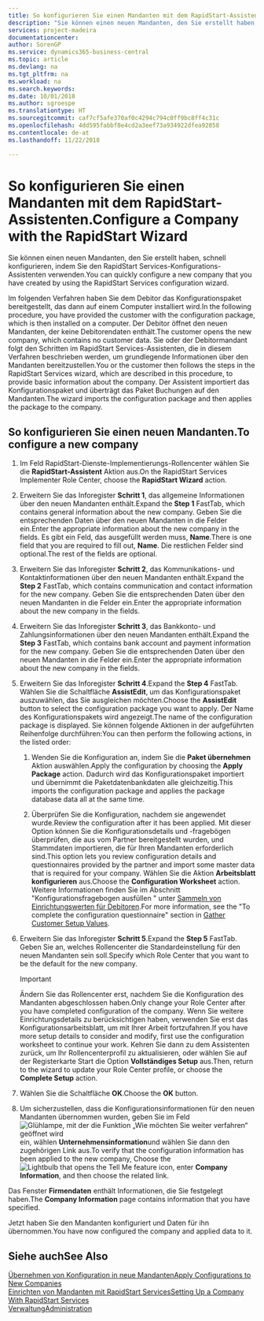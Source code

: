 ```yaml
---
title: So konfigurieren Sie einen Mandanten mit dem RapidStart-Assistenten | Microsoft Docs
description: "Sie können einen neuen Mandanten, den Sie erstellt haben, schnell konfigurieren, indem Sie den RapidStart Services-Konfigurations-Assistenten verwenden."
services: project-madeira
documentationcenter: 
author: SorenGP
ms.service: dynamics365-business-central
ms.topic: article
ms.devlang: na
ms.tgt_pltfrm: na
ms.workload: na
ms.search.keywords: 
ms.date: 10/01/2018
ms.author: sgroespe
ms.translationtype: HT
ms.sourcegitcommit: caf7cf5afe370af0c4294c794c0ff9bc8ff4c31c
ms.openlocfilehash: 4dd595fabbf8e4cd2a3eef73a934922dfea92858
ms.contentlocale: de-at
ms.lasthandoff: 11/22/2018

---
```

# <a name="configure-a-company-with-the-rapidstart-wizard"></a><span data-ttu-id="2a06b-103">So konfigurieren Sie einen Mandanten mit dem RapidStart-Assistenten.</span><span class="sxs-lookup"><span data-stu-id="2a06b-103">Configure a Company with the RapidStart Wizard</span></span>
<span data-ttu-id="2a06b-104">Sie können einen neuen Mandanten, den Sie erstellt haben, schnell konfigurieren, indem Sie den RapidStart Services-Konfigurations-Assistenten verwenden.</span><span class="sxs-lookup"><span data-stu-id="2a06b-104">You can quickly configure a new company that you have created by using the RapidStart Services configuration wizard.</span></span>

<span data-ttu-id="2a06b-105">Im folgenden Verfahren haben Sie dem Debitor das Konfigurationspaket bereitgestellt, das dann auf einem Computer installiert wird.</span><span class="sxs-lookup"><span data-stu-id="2a06b-105">In the following procedure, you have provided the customer with the configuration package, which is then installed on a computer.</span></span> <span data-ttu-id="2a06b-106">Der Debitor öffnet den neuen Mandanten, der keine Debitorendaten enthält.</span><span class="sxs-lookup"><span data-stu-id="2a06b-106">The customer opens the new company, which contains no customer data.</span></span> <span data-ttu-id="2a06b-107">Sie oder der Debitormandant folgt den Schritten im RapidStart Services-Assistenten, die in diesem Verfahren beschrieben werden, um grundlegende Informationen über den Mandanten bereitzustellen.</span><span class="sxs-lookup"><span data-stu-id="2a06b-107">You or the customer then follows the steps in the RapidStart Services wizard, which are described in this procedure, to provide basic information about the company.</span></span> <span data-ttu-id="2a06b-108">Der Assistent importiert das Konfigurationspaket und überträgt das Paket Buchungen auf den Mandanten.</span><span class="sxs-lookup"><span data-stu-id="2a06b-108">The wizard imports the configuration package and then applies the package to the company.</span></span>  

## <a name="to-configure-a-new-company"></a><span data-ttu-id="2a06b-109">So konfigurieren Sie einen neuen Mandanten.</span><span class="sxs-lookup"><span data-stu-id="2a06b-109">To configure a new company</span></span>  
1. <span data-ttu-id="2a06b-110">Im Feld RapidStart-Dienste-Implementierungs-Rollencenter wählen Sie die **RapidStart-Assistent** Aktion aus.</span><span class="sxs-lookup"><span data-stu-id="2a06b-110">On the RapidStart Services Implementer Role Center, choose the **RapidStart Wizard** action.</span></span>  
2. <span data-ttu-id="2a06b-111">Erweitern Sie das Inforegister **Schritt 1**, das allgemeine Informationen über den neuen Mandanten enthält.</span><span class="sxs-lookup"><span data-stu-id="2a06b-111">Expand the **Step 1** FastTab, which contains general information about the new company.</span></span> <span data-ttu-id="2a06b-112">Geben Sie die entsprechenden Daten über den neuen Mandanten in die Felder ein.</span><span class="sxs-lookup"><span data-stu-id="2a06b-112">Enter the appropriate information about the new company in the fields.</span></span> <span data-ttu-id="2a06b-113">Es gibt ein Feld, das ausgefüllt werden muss, **Name**.</span><span class="sxs-lookup"><span data-stu-id="2a06b-113">There is one field that you are required to fill out, **Name**.</span></span> <span data-ttu-id="2a06b-114">Die restlichen Felder sind optional.</span><span class="sxs-lookup"><span data-stu-id="2a06b-114">The rest of the fields are optional.</span></span>  
3. <span data-ttu-id="2a06b-115">Erweitern Sie das Inforegister **Schritt 2**, das Kommunikations- und Kontaktinformationen über den neuen Mandanten enthält.</span><span class="sxs-lookup"><span data-stu-id="2a06b-115">Expand the **Step 2** FastTab, which contains communication and contact information for the new company.</span></span> <span data-ttu-id="2a06b-116">Geben Sie die entsprechenden Daten über den neuen Mandanten in die Felder ein.</span><span class="sxs-lookup"><span data-stu-id="2a06b-116">Enter the appropriate information about the new company in the fields.</span></span>
4. <span data-ttu-id="2a06b-117">Erweitern Sie das Inforegister **Schritt 3**, das Bankkonto- und Zahlungsinformationen über den neuen Mandanten enthält.</span><span class="sxs-lookup"><span data-stu-id="2a06b-117">Expand the **Step 3** FastTab, which contains bank account and payment information for the new company.</span></span> <span data-ttu-id="2a06b-118">Geben Sie die entsprechenden Daten über den neuen Mandanten in die Felder ein.</span><span class="sxs-lookup"><span data-stu-id="2a06b-118">Enter the appropriate information about the new company in the fields.</span></span>  
5. <span data-ttu-id="2a06b-119">Erweitern Sie das Inforegister **Schritt 4**.</span><span class="sxs-lookup"><span data-stu-id="2a06b-119">Expand the **Step 4** FastTab.</span></span> <span data-ttu-id="2a06b-120">Wählen Sie die Schaltfläche **AssistEdit**, um das Konfigurationspaket auszuwählen, das Sie ausgleichen möchten.</span><span class="sxs-lookup"><span data-stu-id="2a06b-120">Choose the **AssistEdit** button to select the configuration package you want to apply.</span></span> <span data-ttu-id="2a06b-121">Der Name des Konfigurationspakets wird angezeigt.</span><span class="sxs-lookup"><span data-stu-id="2a06b-121">The name of the configuration package is displayed.</span></span> <span data-ttu-id="2a06b-122">Sie können folgende Aktionen in der aufgeführten Reihenfolge durchführen:</span><span class="sxs-lookup"><span data-stu-id="2a06b-122">You can then perform the following actions, in the listed order:</span></span>  

    1. <span data-ttu-id="2a06b-123">Wenden Sie die Konfiguration an, indem Sie die **Paket übernehmen** Aktion auswählen.</span><span class="sxs-lookup"><span data-stu-id="2a06b-123">Apply the configuration by choosing the **Apply Package** action.</span></span> <span data-ttu-id="2a06b-124">Dadurch wird das Konfigurationspaket importiert und übernimmt die Paketdatenbankdaten alle gleichzeitig.</span><span class="sxs-lookup"><span data-stu-id="2a06b-124">This imports the configuration package and applies the package database data all at the same time.</span></span>  

    2. <span data-ttu-id="2a06b-125">Überprüfen Sie die Konfiguration, nachdem sie angewendet wurde.</span><span class="sxs-lookup"><span data-stu-id="2a06b-125">Review the configuration after it has been applied.</span></span> <span data-ttu-id="2a06b-126">Mit dieser Option können Sie die Konfigurationsdetails und -fragebögen überprüfen, die aus vom Partner bereitgestellt wurden, und Stammdaten importieren, die für Ihren Mandanten erforderlich sind.</span><span class="sxs-lookup"><span data-stu-id="2a06b-126">This option lets you review configuration details and questionnaires provided by the partner and import some master data that is required for your company.</span></span> <span data-ttu-id="2a06b-127">Wählen Sie die Aktion **Arbeitsblatt konfigurieren** aus.</span><span class="sxs-lookup"><span data-stu-id="2a06b-127">Choose the **Configuration Worksheet** action.</span></span> <span data-ttu-id="2a06b-128">Weitere Informationen finden Sie im Abschnitt "Konfigurationsfragebogen ausfüllen " unter [Sammeln von Einrichtungswerten für Debitoren](admin-gather-customer-setup-values.md).</span><span class="sxs-lookup"><span data-stu-id="2a06b-128">For more information, see the "To complete the configuration questionnaire" section in [Gather Customer Setup Values](admin-gather-customer-setup-values.md).</span></span>  

6. <span data-ttu-id="2a06b-129">Erweitern Sie das Inforegister **Schritt 5**.</span><span class="sxs-lookup"><span data-stu-id="2a06b-129">Expand the **Step 5** FastTab.</span></span> <span data-ttu-id="2a06b-130">Geben Sie an, welches Rollencenter die Standardeinstellung für den neuen Mandanten sein soll.</span><span class="sxs-lookup"><span data-stu-id="2a06b-130">Specify which Role Center that you want to be the default for the new company.</span></span>  

    > [!IMPORTANT]  
    >  <span data-ttu-id="2a06b-131">Ändern Sie das Rollencenter erst, nachdem Sie die Konfiguration des Mandanten abgeschlossen haben.</span><span class="sxs-lookup"><span data-stu-id="2a06b-131">Only change your Role Center after you have completed configuration of the company.</span></span> <span data-ttu-id="2a06b-132">Wenn Sie weitere Einrichtungsdetails zu berücksichtigen haben, verwenden Sie erst das Konfigurationsarbeitsblatt, um mit Ihrer Arbeit fortzufahren.</span><span class="sxs-lookup"><span data-stu-id="2a06b-132">If you have more setup details to consider and modify, first use the configuration worksheet to continue your work.</span></span> <span data-ttu-id="2a06b-133">Kehren Sie dann zu dem Assistenten zurück, um Ihr Rollencenterprofil zu aktualisieren, oder wählen Sie auf der Registerkarte Start die Option **Vollständiges Setup** aus.</span><span class="sxs-lookup"><span data-stu-id="2a06b-133">Then, return to the wizard to update your Role Center profile, or choose the **Complete Setup** action.</span></span>

7. <span data-ttu-id="2a06b-134">Wählen Sie die Schaltfläche **OK**.</span><span class="sxs-lookup"><span data-stu-id="2a06b-134">Choose the **OK** button.</span></span>  
8. <span data-ttu-id="2a06b-135">Um sicherzustellen, dass die Konfigurationsinformationen für den neuen Mandanten übernommen wurden, geben Sie im Feld ![Glühlampe, mit der die Funktion „Wie möchten Sie weiter verfahren“ geöffnet wird](media/ui-search/search_small.png "Wie möchten Sie weiter verfahren") ein, wählen **Unternehmensinformation**und wählen Sie dann den zugehörigen Link aus.</span><span class="sxs-lookup"><span data-stu-id="2a06b-135">To verify that the configuration information has been applied to the new company, Choose the ![Lightbulb that opens the Tell Me feature](media/ui-search/search_small.png "Tell me what you want to do") icon, enter **Company Information**, and then choose the related link.</span></span>

<span data-ttu-id="2a06b-136">Das Fenster **Firmendaten** enthält Informationen, die Sie festgelegt haben.</span><span class="sxs-lookup"><span data-stu-id="2a06b-136">The **Company Information** page contains information that you have specified.</span></span>   

<span data-ttu-id="2a06b-137">Jetzt haben Sie den Mandanten konfiguriert und Daten für ihn übernommen.</span><span class="sxs-lookup"><span data-stu-id="2a06b-137">You have now configured the company and applied data to it.</span></span>  

## <a name="see-also"></a><span data-ttu-id="2a06b-138">Siehe auch</span><span class="sxs-lookup"><span data-stu-id="2a06b-138">See Also</span></span>  
[<span data-ttu-id="2a06b-139">Übernehmen von Konfiguration in neue Mandanten</span><span class="sxs-lookup"><span data-stu-id="2a06b-139">Apply Configurations to New Companies</span></span>](admin-apply-configuration-to-new-companies.md)  
[<span data-ttu-id="2a06b-140">Einrichten von Mandanten mit RapidStart Services</span><span class="sxs-lookup"><span data-stu-id="2a06b-140">Setting Up a Company With RapidStart Services</span></span>](admin-set-up-a-company-with-rapidstart.md)  
[<span data-ttu-id="2a06b-141">Verwaltung</span><span class="sxs-lookup"><span data-stu-id="2a06b-141">Administration</span></span>](admin-setup-and-administration.md)

